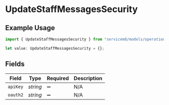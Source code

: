 # UpdateStaffMessagesSecurity

## Example Usage

```typescript
import { UpdateStaffMessagesSecurity } from "servicem8/models/operations";

let value: UpdateStaffMessagesSecurity = {};
```

## Fields

| Field              | Type               | Required           | Description        |
| ------------------ | ------------------ | ------------------ | ------------------ |
| `apiKey`           | *string*           | :heavy_minus_sign: | N/A                |
| `oauth2`           | *string*           | :heavy_minus_sign: | N/A                |